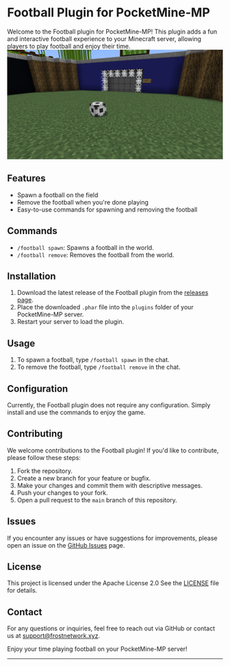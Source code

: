 # Football Plugin for PocketMine-MP

Welcome to the Football plugin for PocketMine-MP! This plugin adds a fun and interactive football experience to your Minecraft server, allowing players to play football and enjoy their time.
![Football Plugin](https://github.com/DEVILxD5919/FrostFootball/raw/main/football.png)

## Features

- Spawn a football on the field
- Remove the football when you're done playing
- Easy-to-use commands for spawning and removing the football

## Commands

- `/football spawn`: Spawns a football in the world.
- `/football remove`: Removes the football from the world.

## Installation

1. Download the latest release of the Football plugin from the [releases page](https://github.com/DEVILxD5919/FrostFootball/releases).
2. Place the downloaded `.phar` file into the `plugins` folder of your PocketMine-MP server.
3. Restart your server to load the plugin.

## Usage

1. To spawn a football, type `/football spawn` in the chat.
2. To remove the football, type `/football remove` in the chat.

## Configuration

Currently, the Football plugin does not require any configuration. Simply install and use the commands to enjoy the game.

## Contributing

We welcome contributions to the Football plugin! If you'd like to contribute, please follow these steps:

1. Fork the repository.
2. Create a new branch for your feature or bugfix.
3. Make your changes and commit them with descriptive messages.
4. Push your changes to your fork.
5. Open a pull request to the `main` branch of this repository.

## Issues

If you encounter any issues or have suggestions for improvements, please open an issue on the [GitHub Issues](https://github.com/DEVILxD5919/FrostFootball/issues) page.

## License

This project is licensed under the Apache License 2.0  See the [LICENSE](https://github.com/DEVILxD5919/FrostFootball/blob/main/LICENSE) file for details.

## Contact

For any questions or inquiries, feel free to reach out via GitHub or contact us at [support@frostnetwork.xyz](mailto:support@frostnetwork.xyz).

Enjoy your time playing football on your PocketMine-MP server!

---
